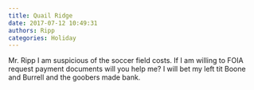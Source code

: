 ```yaml
---
title: Quail Ridge
date: 2017-07-12 10:49:31
authors: Ripp
categories: Holiday
---
```


 Mr. Ripp I am suspicious of the soccer field costs. If I am willing to FOIA request payment documents will you help me? I will bet my left tit Boone and Burrell and the goobers made bank.